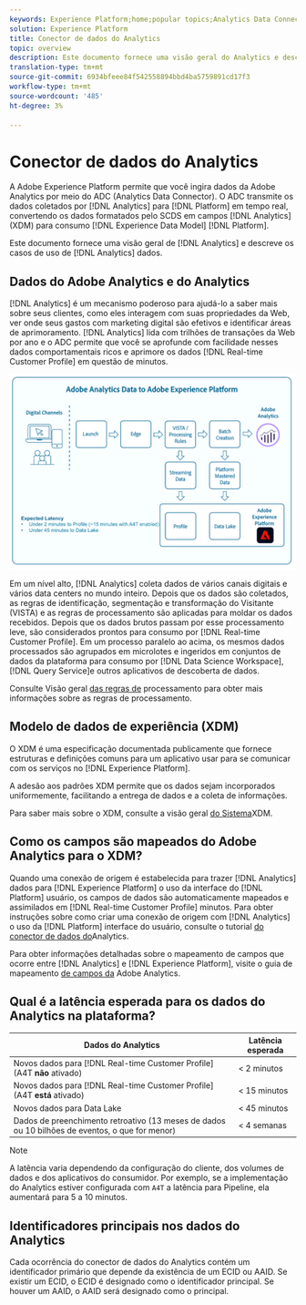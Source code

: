 ```yaml
---
keywords: Experience Platform;home;popular topics;Analytics Data Connector;analytics;Analytics
solution: Experience Platform
title: Conector de dados do Analytics
topic: overview
description: Este documento fornece uma visão geral do Analytics e descreve os casos de uso dos dados do Analytics.
translation-type: tm+mt
source-git-commit: 6934bfeee84f542558894bbd4ba5759891cd17f3
workflow-type: tm+mt
source-wordcount: '485'
ht-degree: 3%

---
```



# Conector de dados do Analytics

A Adobe Experience Platform permite que você ingira dados da Adobe Analytics por meio do ADC (Analytics Data Connector). O ADC transmite os dados coletados por [!DNL Analytics] para [!DNL Platform] em tempo real, convertendo os dados formatados pelo SCDS em campos [!DNL Analytics] (XDM) para consumo [!DNL Experience Data Model] [!DNL Platform].

Este documento fornece uma visão geral de [!DNL Analytics] e descreve os casos de uso de [!DNL Analytics] dados.

## Dados do Adobe Analytics e do Analytics

[!DNL Analytics] é um mecanismo poderoso para ajudá-lo a saber mais sobre seus clientes, como eles interagem com suas propriedades da Web, ver onde seus gastos com marketing digital são efetivos e identificar áreas de aprimoramento. [!DNL Analytics] lida com trilhões de transações da Web por ano e o ADC permite que você se aprofunde com facilidade nesses dados comportamentais ricos e aprimore os dados [!DNL Real-time Customer Profile] em questão de minutos.

![](./images/analytics-data-experience-platform.png)

Em um nível alto, [!DNL Analytics] coleta dados de vários canais digitais e vários data centers no mundo inteiro. Depois que os dados são coletados, as regras de identificação, segmentação e transformação do Visitante (VISTA) e as regras de processamento são aplicadas para moldar os dados recebidos. Depois que os dados brutos passam por esse processamento leve, são considerados prontos para consumo por [!DNL Real-time Customer Profile]. Em um processo paralelo ao acima, os mesmos dados processados são agrupados em microlotes e ingeridos em conjuntos de dados da plataforma para consumo por [!DNL Data Science Workspace], [!DNL Query Service]e outros aplicativos de descoberta de dados.

Consulte Visão geral [das regras de](https://docs.adobe.com/content/help/pt-BR/analytics/admin/admin-tools/processing-rules/processing-rules.html) processamento para obter mais informações sobre as regras de processamento.

## Modelo de dados de experiência (XDM)

O XDM é uma especificação documentada publicamente que fornece estruturas e definições comuns para um aplicativo usar para se comunicar com os serviços no [!DNL Experience Platform].

A adesão aos padrões XDM permite que os dados sejam incorporados uniformemente, facilitando a entrega de dados e a coleta de informações.

Para saber mais sobre o XDM, consulte a visão geral [do Sistema](../../../xdm/home.md)XDM.

## Como os campos são mapeados do Adobe Analytics para o XDM?

Quando uma conexão de origem é estabelecida para trazer [!DNL Analytics] dados para [!DNL Experience Platform] o uso da interface do [!DNL Platform] usuário, os campos de dados são automaticamente mapeados e assimilados em [!DNL Real-time Customer Profile] minutos. Para obter instruções sobre como criar uma conexão de origem com [!DNL Analytics] o uso da [!DNL Platform] interface do usuário, consulte o tutorial [do conector de dados do](../../tutorials/ui/create/adobe-applications/analytics.md)Analytics.

Para obter informações detalhadas sobre o mapeamento de campos que ocorre entre [!DNL Analytics] e [!DNL Experience Platform], visite o guia de mapeamento [de campos da](./mapping/analytics.md) Adobe Analytics.

## Qual é a latência esperada para os dados do Analytics na plataforma?

| Dados do Analytics | Latência esperada |
| -------------- | ---------------- |
| Novos dados para [!DNL Real-time Customer Profile] (A4T **não** ativado) | &lt; 2 minutos |
| Novos dados para [!DNL Real-time Customer Profile] (A4T **está** ativado) | &lt; 15 minutos |
| Novos dados para Data Lake | &lt; 45 minutos |
| Dados de preenchimento retroativo (13 meses de dados ou 10 bilhões de eventos, o que for menor) | &lt; 4 semanas |

>[!NOTE]
>
>A latência varia dependendo da configuração do cliente, dos volumes de dados e dos aplicativos do consumidor. Por exemplo, se a implementação do Analytics estiver configurada com `A4T` a latência para Pipeline, ela aumentará para 5 a 10 minutos.

## Identificadores principais nos dados do Analytics

Cada ocorrência do conector de dados do Analytics contém um identificador primário que depende da existência de um ECID ou AAID. Se existir um ECID, o ECID é designado como o identificador principal. Se houver um AAID, o AAID será designado como o principal.